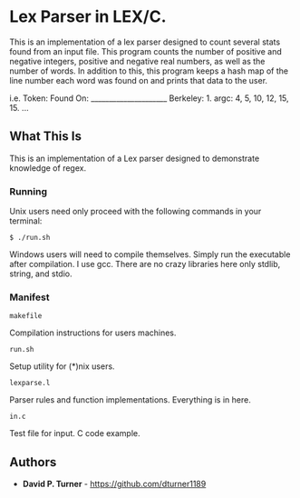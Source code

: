 # Lex Parser in LEX/C.

This is an implementation of a lex parser designed to count several stats found from an input file. This program counts the number of positive and negative integers, positive and negative real numbers, as well as the number of words. In addition to this, this program keeps a hash map of the line number each word was found on and prints that data to the user.

i.e.
           Token:  Found On:
        _____________________
        Berkeley:  1.
            argc:  4, 5, 10, 12, 15, 15.
            ...

## What This Is

This is an implementation of a Lex parser designed to demonstrate knowledge of regex.

### Running

Unix users need only proceed with the following commands in your terminal:

```
$ ./run.sh
```

Windows users will need to compile themselves. Simply run the executable after compilation. I use gcc. There are no crazy libraries here only stdlib, string, and stdio.

### Manifest


```
makefile
```
Compilation instructions for users machines.


```
run.sh
```

Setup utility for (\*)nix users.

```
lexparse.l
```
Parser rules and function implementations. Everything is in here.

```
in.c
```

Test file for input. C code example.


## Authors

* **David P. Turner** - https://github.com/dturner1189
